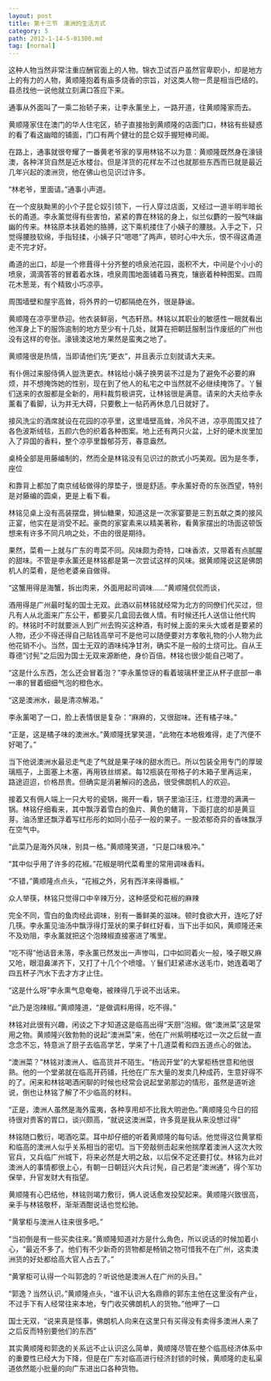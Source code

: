 ```yaml
---
layout: post
title: 第十三节　澳洲的生活方式
category: 5
path: 2012-1-14-5-01300.md
tag: [normal]
---
```


这种人物当然非常注重应酬官面上的人物。锦衣卫试百户虽然官卑职小，却是地方上的有力的人物，黄顺隆抱着有庙多烧香的宗旨，对这类人物一贯是相当巴结的。县丞找他一说他就立刻满口答应下来。

通事从外面叫了一乘二抬轿子来，让李永薰坐上，一路开道，往黄顺隆家而去。

黄顺隆家住在澳门的华人住宅区，轿子直接抬到黄顺隆的店面门口，林铭有些疑惑的看了看这幽暗的铺面，门口有两个健壮的昆仑奴手握短棒司阍。

在路上，通事就很夸耀了一番黄老爷家的享用林铭不以为意：黄顺隆既然身在濠镜澳，各种洋货自然是近水楼台。但是洋货的花样左不过也就那些东西而已就是最近几年兴起的澳洲货，他在佛山也见识过许多。

“林老爷，里面请。”通事小声道。

在一个皮肤黝黑的小个子昆仑奴引领下，一行人穿过店面，又经过一道半明半暗长长的甬道。李永薰觉得有些害怕，紧紧的靠在林铭的身上，似兰似麝的一股气味幽幽的传来。林铭原本扶着她的胳膊，这下乘机搂住了小姨子的腰肢。入手之下，只觉得腰肢软绵，手指轻揉，小姨子只“嗯嗯”了两声，顿时心中大乐，恨不得这甬道走不完才好。

甬道的出口，却是一个修葺得十分齐整的喷泉池花园，面积不大，中间是个小小的喷泉，滴滴答答的冒着着水珠，喷泉周围地面铺着马赛克，镶嵌着种种图案。四周花木葱茏，有个精致小巧凉亭。

周围墙壁和屋宇高耸，将外界的一切都隔绝在外，很是静谧。

黄顺隆在凉亭里恭迎。他衣装鲜丽，气态轩昂。林铭以其职业的敏感性一眼就看出他浑身上下的服饰逾制的地方至少有十几处，就算在把朝廷服制当作废纸的广州也没有这样的夸张。濠镜澳这地方果然是蛮夷之地了。

黄顺隆很是热情，当即请他们先“更衣”，并且表示立刻就请大夫来。

有仆佣过来服侍俩人盥洗更衣。林铭给小姨子换男装不过是为了避免不必要的麻烦，并不想掩饰她的性别，现在到了他人的私宅之中当然就不必继续掩饰了。丫鬟们送来的衣服都是全新的，用料裁剪极讲究，让林铭很是满意。请来的大夫给李永薰看了看脚，认为并无大碍，只要敷上一帖药再休息几日就好了。

接风洗尘的酒席就设在花园的凉亭里，这里墙壁高耸，冷风不进，凉亭周围又挂了各色波斯绒毯，五颜六色的织着各种图案。地上还有两只火盆，上好的硬木炭里加入了异国的香料，整个凉亭里馥郁芬芳，春意盎然。

桌椅全部是用藤编制的，然而全是林铭没有见识过的款式小巧美观。因为是冬季，座位

和靠背上都加了南京绒毡做得的厚垫子，很是舒适。李永薰好奇的东张西望，特别是对藤编的圆桌，更是上看下看。

林铭见桌上没有高装摆盘，狮仙糖果，知道这是一次家宴要是三割五献之类的接风正宴，他实在是消受不起。豪商的家宴素来以精美著称，看黄家摆出的场面这顿饭想来有许多不同凡响之处，不由的很是期待。

果然，菜肴一上就与广东的粤菜不同。风味颇为奇特，口味香浓，又带着有点腻腥的甜味。不管是李永薰还是林铭都是第一次尝试这样的风味。据黄顺隆说这是佛朗机人的菜肴，是他老婆亲自做得。

“这蟹用得是海蟹，拆出肉来，外面用起司调味……”黄顺隆侃侃而谈，

酒用得是广州最时髦的国士无双。此酒以前林铭就经常为北方的同僚们代买过，但凡有人从北面来广东公干，都要买几盒回去做人情。有时候还托人送信让他代购的。林铭时不时就要派人到广州去购买这种酒，有时候上面的来头大或者是要紧的人物，还少不得还得自己贴钱高举可不是他可以随便要对方孝敬礼物的小人物为此他花销不小。当然，国士无双的酒味纯净甘冽，确实不是一般的土烧可比。自从王尊德“讨髡”之后因为国士无双来源断绝，身价百倍。林铭也很少能自己喝了。

“这是什么东西，怎么还会冒着泡？”李永薰惊讶的看着玻璃杯里正从杯子底部一串一串的冒着细细气泡的橙色水。

“这是澳洲水，最是清凉解渴。”

李永薰喝了一口，脸上表情很是复杂：“麻麻的，又很甜味。还有橘子味。”

“正是，这是橘子味的澳洲水。”黄顺隆抚掌笑道，“此物在本地极难得，走了汽便不好喝了。”

当下他说澳洲水最忌走气走了气就是果子味的甜水而已。所以包装全用专门的厚玻璃瓶子，上面塞上木塞，再用铁丝绑紧。每12瓶装在带格子的木箱子里再运来，路途迢迢，价格昂贵。但确实是消暑解闷的逸品，很受佛朗机人的欢迎。

接着又有佣人端上一只大号的瓷锅，揭开一看，锅子里油汪汪，红澄澄的满满一锅。林铭仔细看来，其中飘浮着雪白的鱼片、黄色的鳝背，下面打底的却是黄豆芽。油汤里还飘浮着写红彤彤的如同小茄子一般的果子。一股浓郁奇异的香味飘浮在空气中。

“此菜乃是海外风味，别具一格。”黄顺隆笑道，“只是口味极冲。”

“其中似乎用了许多的花椒。”花椒是明代菜肴里的常用调味香料。

“不错，”黄顺隆点点头，“花椒之外，另有西洋来得番椒。”

众人举筷，林铭只觉得口中辛辣万分，这种感受和花椒的麻辣

完全不同，雪白的鱼肉经此调味，别有一番鲜美的滋味。顿时食欲大开，连吃了好几筷。李永薰见油汤中飘浮得灯笼状的果子鲜红好看，当下出手如风，黄顺隆还来不及劝阻，李永薰就把这个泡辣椒直接塞进了嘴里。

“吃不得”他话音未落，李永薰已然发出一声惨叫，口中如同着火一般，嗓子眼又麻又呛，眼泪鼻涕齐下，又打了十几个个喷嚏。丫鬟们赶紧递水送毛巾，她连着喝了四五杯子汽水下去才方才止住。

“这是什么呀”李永熏气息奄奄，被辣得几乎说不出话来。

“此乃是泡辣椒。”黄顺隆道，“是做调料用得，吃不得。”

林铭对此很有兴趣，闲谈之下才知道这是临高出得“天厨”泡椒。做“澳洲菜”这是常用之物。黄顺隆兴致勃勃的说起“澳洲菜”来，他在广州紫明楼吃过一次之后就一直念念不忘，特意派了厨子去临高学艺，学来了十几道菜肴和四五道点心的做法。

“澳洲菜？”林铭对澳洲人、临高货并不陌生。“杨润开堂”的大掌柜杨世意和他很熟。他的一个堂弟就在临高开药铺，托他在广东大量的发卖几种成药，生意好得不的了。闲来和林铭喝酒闲聊的时候也经常会说起堂弟那边的情形，虽然是道听途说，倒也让林铭了解了不少临高的材料。

“正是，澳洲人虽然是海外蛮夷，各种享用却不比我大明逊色。”黄顺隆见今日的招待很对贵客的胃口，谈兴颇高，“就说这澳洲菜，许多竟是我从来没想过得”

林铭随口敷衍，喝酒吃菜。耳中却仔细的听着黄顺隆的每句话。他觉得这位黄掌柜和临高的澳洲人似乎关系相当的密切。当下旁敲侧击起来他揣摩着澳洲人这次大败官兵，又兵临广州城下，将来必然是大明之敌，以后保不定还要打仗。林铭为此对澳洲人的事情都很上心，有朝一日朝廷兴大兵讨髡，自己若是“澳洲通”，得个军功保举，升官发财大有指望。

黄顺隆有心巴结他，林铭则竭力敷衍，俩人说话愈发投契起来。黄顺隆兴致很高，亲手与林铭敬杯，渐渐酒酣说话也觉松驰。

“黄掌柜与澳洲人往来很多吧。”

“当初倒是有一些买卖往来。”黄顺隆知道对方是什么角色，所以说话的时候加着小心，“最近不多了。他们有不少新奇的货物都是畅销之物可惜我不在广州，这卖澳洲货的好处都给高大官人占去了。”

“黄掌柜可认得一个叫郭逸的？听说他是澳洲人在广州的头目。”

“郭逸？当然认识。”黄顺隆点头，“谁不认识大名鼎鼎的郭东主他在这里没有产业，不过手下有人经常往来本地，专门收买佛朗机人的货物。”他呷了一口

国士无双，“说来真是怪事，佛朗机人向来在这里只有买得没有卖得多澳洲人来了之后反而特别要他们的东西”

其实黄顺隆和郭逸的关系远不止认识这么简单，黄顺隆尽管在整个临高经济体系中的重要性已经大为下降，但是在广东对临高进行经济封锁的时候，黄顺隆的走私渠道依然能小批量的向广东进出口各种货物。